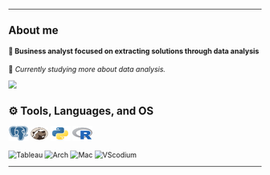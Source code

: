 ---

## About me
#### 🎯 Business analyst focused on extracting solutions through data analysis

🌱 *Currently studying more about data analysis.*  

<div>
    <a href="https://www.linkedin.com/in/zibiaribeiro" target="_blank">
        <img loading="lazy" src="https://img.shields.io/badge/-LinkedIn-black?style=for-the-badge&logo=linkedin&logoColor=blue">
    </a>   
</div>

## ⚙️ Tools, Languages, and OS
<div style="display: inline_block">  
<img align="center" alt="PostgreSQL" height="30" width="40" src="https://github.com/devicons/devicon/blob/master/icons/postgresql/postgresql-plain.svg"> 
<img align="center" alt="DBeaver" height="25" width="35" src="https://github.com/devicons/devicon/blob/master/icons/dbeaver/dbeaver-original.svg">
<img align="center" alt="Python" height="30" width="40" src="https://github.com/devicons/devicon/blob/master/icons/python/python-original.svg">
<img align="center" alt="R" height="30" width="40" src="https://github.com/devicons/devicon/blob/master/icons/r/r-original.svg">
<br>
<br>
   
<img align="center" alt="Tableau" height="30" width="40" src="https://simpleicons.org/icons/tableau.svg">
<img align="center" alt="Arch" height="30" width="40" src="https://simpleicons.org/icons/archlinux.svg">
<img align="center" alt="Mac" height="30" width="40" src="https://simpleicons.org/icons/apple.svg">
<img align="center" alt="VScodium" height="30" width="40" src="https://simpleicons.org/icons/vscodium.svg">
</div>

  ---

  
